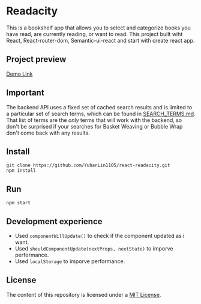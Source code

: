 # Readacity
This is a bookshelf app that allows you to select and categorize books you have read, are currently reading, or want to read.
This project built wiht React, React-router-dom, Semantic-ui-react and start with create react app.

## Project preview
[Demo Link](https://react-myreads.firebaseapp.com/)

## Important
The backend API uses a fixed set of cached search results and is limited to a particular set of search terms, which can be found in [SEARCH_TERMS.md](SEARCH_TERMS.md). That list of terms are the _only_ terms that will work with the backend, so don't be surprised if your searches for Basket Weaving or Bubble Wrap don't come back with any results.

## Install
```
git clone https://github.com/YuhanLin1105/react-readacity.git
npm install
```
## Run
```
npm start
```
## Development experience
* Used `componentWillUpdate()` to check if the component updated as i want.
* Used `shouldComponentUpdate(nextProps, nextState)` to imporve performance.
* Used `localStorage` to imporve performance.

## License
The content of this repository is licensed under a [MIT License](https://choosealicense.com/licenses/mit/).
